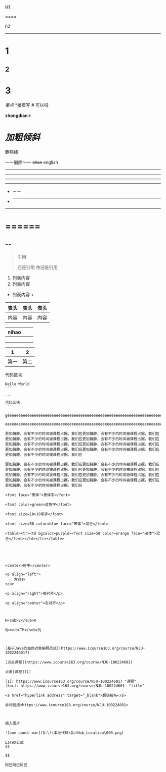H1

====

h2

---

# 1

## 2

# 3

*重点* *接着写 # 可以吗

**zhongdian**＊

# ***加粗倾斜***

~~删除线~~

～～删除～～
~~shan~~
english
____

------

- - - - - -
- - - - -
- －－
- *****
*********
======
===============
--
---

> 引用
>
> 还是引用
> 依旧是引用

1. 列表内容
2. 列表内容

- 列表内容 +



| 表头 | 表头 | 表头 |
| :--- | :---: | ---: |
| 内容 | 内容 | 内容 |

| nihao |      |      |
| :---- | ---- | ---- |
|       |      |      |
|       |      |      |
|       |      |      |

| 1    | 2    |
| ---- | ---- |
| 第一 | 第二 |

代码区块

`````
Hello World
```

```
代码区块
```

geeeeeeeeeeeeeeeeeeeeeeeeeeeeeeeeeeeeeeeeeeeeeeeeeeeeeeeeeeeeeeeeeeeeeeeeeeeeeeeeeeeeeeeeeeeeeeeeeeeeeeeeeeeeeeeeeeeeeeeeeeeeeeeeeeeeeeeeeeeeeeeeeeeeeeeeeeeeeeeeeeeeeeeeeeeeeeeeeeeeeeeeeeeeeeeeeeeeeeeeeeeeeeeeeeeeeeeeeeeeeeeeeeeeeeeeeeeeeeeeeeeeeeeeeeeeeeeeeeeee

eeeeeeeeeeeeeeeeeeeeeeeeeeeeeeeeeeeeeeeeeeeeeeeeeeeeeeeeeeeeeeeeeeeeeeeeeeeeeeeeeeeeeeeeeeeeeeeeeeeeeeeeeeeeeeeeeeeeeeeeeeeeeeeeeeeeeeeeeeeeeee

更加臃肿，会有不少的时间被课程占据。我们应更加臃肿，会有不少的时间被课程占据。我们应更加臃肿，会有不少的时间被课程占据。我们应更加臃肿，会有不少的时间被课程占据。我们应更加臃肿，会有不少的时间被课程占据。我们应更加臃肿，会有不少的时间被课程占据。我们应更加臃肿，会有不少的时间被课程占据。我们应更加臃肿，会有不少的时间被课程占据。我们应更加臃肿，会有不少的时间被课程占据。我们应

更加臃肿，会有不少的时间被课程占据。我们应更加臃肿，会有不少的时间被课程占据。我们应更加臃肿，会有不少的时间被课程占据。我们应更加臃肿，会有不少的时间被课程占据。我们应更加臃肿，会有不少的时间被课程占据。我们应更加臃肿，会有不少的时间被课程占据。我们应更加臃肿，会有不少的时间被课程占据。我们应更加臃肿，会有不少的时间被课程占据。我们应更加臃肿，会有不少的时间被课程占据。我们应

<font face="黑体">黑体字</font>

<font color=green>蓝色字</font>

<font size=10>10号字</font>

<font size=50 color=blue face="宋体">混合</font>

<table><tr><td bgcolor=purple><font size=50 color=orange face="宋体">混合</font></td></tr></table>



​    

<center>居中</center>

<p align="left">
    左对齐
</p>

<p align="right">右对齐</p>

<p align="center">右对齐</p>



H<sub>2</sub>O

你<sub>TM</sub>的



[基于Java的面向对象编程范式](https://www.icourse163.org/course/NJU-1002246017)

[点击课程](https://www.icourse163.org/course/NJU-100224601)

点击[课程][1]

[1]: https://www.icourse163.org/course/NJU-1002246017 "课程"
[kec]: https://www.icourse163.org/course/NJU-100224601	"title"

<a href="hyperlink address" target="_blank">超链接名</a>

自动链接<https://www.icourse163.org/course/NJU-100224601>



插入图片

![one punch man](D:\!\本地代码\GitHub_Location\000.png)

LaTeX公式
$$

$$

阿巴阿巴阿巴


